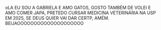 oLA EU SOU A GABRIELA E AMO GATOS, GOSTO TAMBÉM DE VOLEI E AMO COMER JAPA, PRETEDO CURSAR MEDICINA VETERINÁRIA NA USP EM 2025, SE DEUS QUIER VAI DAR CERTP, AMÉM.
BEIJAOOOOOOOOOOOOOOOOOOOO
